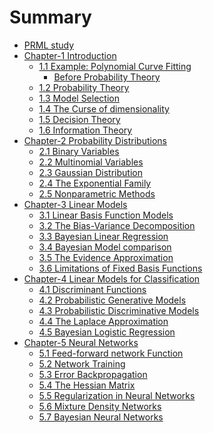 # Summary

* [PRML study](README.md)
* [Chapter-1 Introduction](posts/chapter-1/0-intro.md)
    * [1.1 Example: Polynomial Curve Fitting](posts/chapter-1/1-example.md)
        * [Before Probability Theory](posts/chapter-1/2-before_probability.md)
    * [1.2 Probability Theory](posts/chapter-1/2-probability.md)
    * [1.3 Model Selection]()
    * [1.4 The Curse of dimensionality]()
    * [1.5 Decision Theory]()
    * [1.6 Information Theory]()
* [Chapter-2 Probability Distributions](posts/chapter-2/0-intro.md)
    * [2.1 Binary Variables]()
    * [2.2 Multinomial Variables]()
    * [2.3 Gaussian Distribution]()
    * [2.4 The Exponential Family]()
    * [2.5 Nonparametric Methods]()
* [Chapter-3 Linear Models](posts/chapter-3/0-intro.md)
    * [3.1 Linear Basis Function Models]()
    * [3.2 The Bias-Variance Decomposition]()
    * [3.3 Bayesian Linear Regression]()
    * [3.4 Bayesian Model comparison]()
    * [3.5 The Evidence Approximation]()
    * [3.6 Limitations of Fixed Basis Functions]()
* [Chapter-4 Linear Models for Classification](posts/chapter-4/0-intro.md)
    * [4.1 Discriminant Functions]()
    * [4.2 Probabilistic Generative Models]()
    * [4.3 Probabilistic Discriminative Models]()
    * [4.4 The Laplace Approximation]()
    * [4.5 Bayesian Logistic Regression]()
* [Chapter-5 Neural Networks](posts/chapter-5/0-intro.md)
    * [5.1 Feed-forward network Function]()
    * [5.2 Network Training]()
    * [5.3 Error Backpropagation]()
    * [5.4 The Hessian Matrix]()
    * [5.5 Regularization in Neural Networks]()
    * [5.6 Mixture Density Networks]()
    * [5.7 Bayesian Neural Networks]()